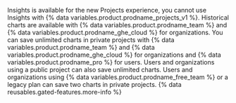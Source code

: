 Insights is available for the new Projects experience, you cannot use Insights with {% data variables.product.prodname_projects_v1 %}. Historical charts are available with {% data variables.product.prodname_team %} and {% data variables.product.prodname_ghe_cloud %} for organizations. You can save unlimited charts in private projects with {% data variables.product.prodname_team %} and {% data variables.product.prodname_ghe_cloud %} for organizations and {% data variables.product.prodname_pro %} for users. Users and organizations using a public project can also save unlimited charts. Users and organizations using {% data variables.product.prodname_free_team %} or a legacy plan can save two charts in private projects.  {% data reusables.gated-features.more-info %}
